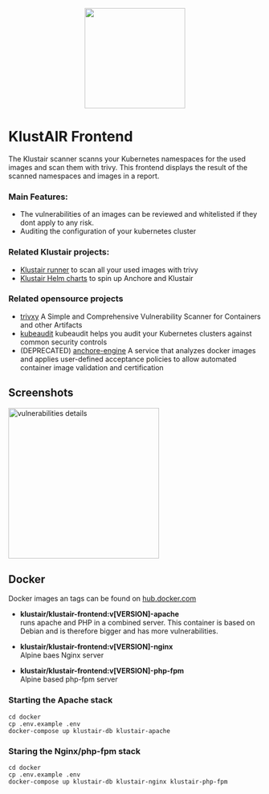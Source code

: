 <p align="center"><img src="https://raw.githubusercontent.com/mms-gianni/klustair-frontend/master/docs/img/klustair.png" width="200"></p>

# KlustAIR Frontend
The Klustair scanner scanns your Kubernetes namespaces for the used images and scan them with trivy. This frontend displays the result of the scanned namespaces and images in a report. 

### Main Features: 
- The vulnerabilities of an images can be reviewed and whitelisted if they dont apply to any risk.
- Auditing the configuration of your kubernetes cluster 

### Related Klustair projects: 
- <a href="https://github.com/klustair/klustair">Klustair runner</a> to scan all your used images with trivy
- <a href="https://github.com/klustair/klustair-helm">Klustair Helm charts</a> to spin up Anchore and Klustair

### Related opensource projects
- <a href="https://github.com/aquasecurity/trivy">trivxy</a> A Simple and Comprehensive Vulnerability Scanner for Containers and other Artifacts
- <a href="https://github.com/Shopify/kubeaudit">kubeaudit</a> kubeaudit helps you audit your Kubernetes clusters against common security controls
- (DEPRECATED) <a href="https://github.com/anchore/anchore-engine">anchore-engine</a> A service that analyzes docker images and applies user-defined acceptance policies to allow automated container image validation and certification

## Screenshots

<img src="https://raw.githubusercontent.com/klustair/klustair-frontend/master/docs/screenshots/0.3.0/vulnerabilities.details.png" width="300" alt="vulnerabilities details">


## Docker

Docker images an tags can be found on <a href="https://hub.docker.com/r/klustair/klustair-frontend">hub.docker.com</a>

- <b>klustair/klustair-frontend:v[VERSION]-apache</b><br>
  runs apache and PHP in a combined server. This container is based on Debian and is therefore bigger and has more vulnerabilities.

- <b>klustair/klustair-frontend:v[VERSION]-nginx</b><br>
  Alpine baes Nginx server

- <b>klustair/klustair-frontend:v[VERSION]-php-fpm</b><br>
  Alpine based php-fpm server

### Starting the Apache stack

    cd docker
    cp .env.example .env
    docker-compose up klustair-db klustair-apache

### Staring the Nginx/php-fpm stack

    cd docker
    cp .env.example .env
    docker-compose up klustair-db klustair-nginx klustair-php-fpm


